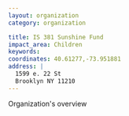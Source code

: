 ```yaml
---
layout: organization
category: organization

title: IS 381 Sunshine Fund
impact_area: Children
keywords: 
coordinates: 40.61277,-73.951881
address: |
  1599 e. 22 St
  Brooklyn NY 11210
---
```

Organization's overview
